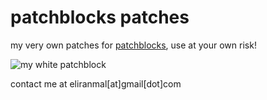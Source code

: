 
patchblocks patches
===================

my very own patches for [patchblocks][1], use at your own risk!

![my white patchblock][2]


contact me at eliranmal[at]gmail[dot]com



[1]: http://patchblocks.com/
[2]: http://i.imgur.com/Gjyy8xq.jpg
